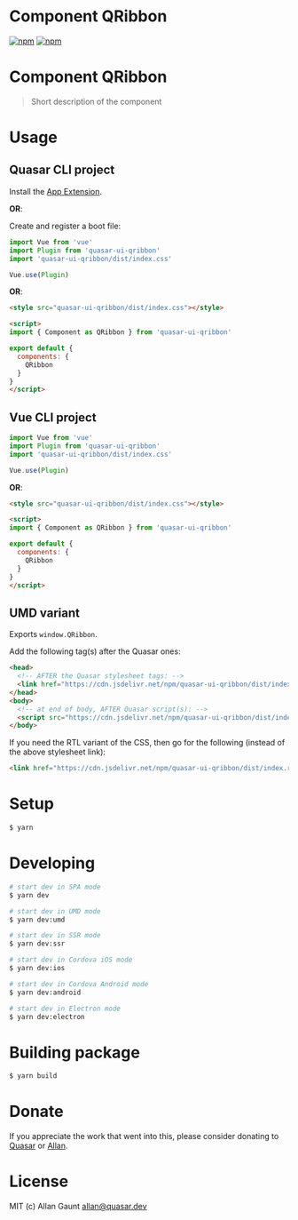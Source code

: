 # Component QRibbon

[![npm](https://img.shields.io/npm/v/quasar-ui-qribbon.svg?label=quasar-ui-qribbon)](https://www.npmjs.com/package/quasar-ui-qribbon)
[![npm](https://img.shields.io/npm/dt/quasar-ui-qribbon.svg)](https://www.npmjs.com/package/quasar-ui-qribbon)

# Component QRibbon
> Short description of the component


# Usage

## Quasar CLI project

Install the [App Extension](../app-extension).

**OR**:

Create and register a boot file:

```js
import Vue from 'vue'
import Plugin from 'quasar-ui-qribbon'
import 'quasar-ui-qribbon/dist/index.css'

Vue.use(Plugin)
```

**OR**:

```html
<style src="quasar-ui-qribbon/dist/index.css"></style>

<script>
import { Component as QRibbon } from 'quasar-ui-qribbon'

export default {
  components: {
    QRibbon
  }
}
</script>
```

## Vue CLI project

```js
import Vue from 'vue'
import Plugin from 'quasar-ui-qribbon'
import 'quasar-ui-qribbon/dist/index.css'

Vue.use(Plugin)
```

**OR**:

```html
<style src="quasar-ui-qribbon/dist/index.css"></style>

<script>
import { Component as QRibbon } from 'quasar-ui-qribbon'

export default {
  components: {
    QRibbon
  }
}
</script>
```

## UMD variant

Exports `window.QRibbon`.

Add the following tag(s) after the Quasar ones:

```html
<head>
  <!-- AFTER the Quasar stylesheet tags: -->
  <link href="https://cdn.jsdelivr.net/npm/quasar-ui-qribbon/dist/index.min.css" rel="stylesheet" type="text/css">
</head>
<body>
  <!-- at end of body, AFTER Quasar script(s): -->
  <script src="https://cdn.jsdelivr.net/npm/quasar-ui-qribbon/dist/index.umd.min.js"></script>
</body>
```
If you need the RTL variant of the CSS, then go for the following (instead of the above stylesheet link):
```html
<link href="https://cdn.jsdelivr.net/npm/quasar-ui-qribbon/dist/index.rtl.min.css" rel="stylesheet" type="text/css">
```

# Setup
```bash
$ yarn
```

# Developing
```bash
# start dev in SPA mode
$ yarn dev

# start dev in UMD mode
$ yarn dev:umd

# start dev in SSR mode
$ yarn dev:ssr

# start dev in Cordova iOS mode
$ yarn dev:ios

# start dev in Cordova Android mode
$ yarn dev:android

# start dev in Electron mode
$ yarn dev:electron
```

# Building package
```bash
$ yarn build
```

# Donate
If you appreciate the work that went into this, please consider donating to [Quasar](https://donate.quasar.dev) or [Allan](https://github.com/sponsors/webnoob).

# License
MIT (c) Allan Gaunt <allan@quasar.dev>
